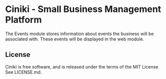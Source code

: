 Ciniki - Small Business Management Platform
===========================================

The Events module stores information about events the business will be 
associated with.  These events will be displayed in the web module.

License
-------
Ciniki is free software, and is released under the terms of the MIT License. See LICENSE.md.
